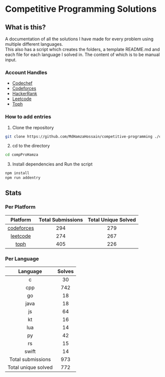 # Competitive Programming Solutions

## What is this?

A documentation of all the solutions I have made for every problem using multiple different languages.\
This also has a script which creates the folders, a template README.md and each file for each language I solved in. The
content of which is to be manual input.

### Account Handles

<!-- - [AtCoder](https://atcoder.jp/users/HamzaHossain) -->
- [Codechef](https://www.codechef.com/users/hamzahossain)
- [Codeforces](https://codeforces.com/profile/hamzahossain)
- [HackerRank](https://www.hackerrank.com/profile/hamzahossain)
- [Leetcode](https://leetcode.com/u/hamzahossain/)
- [Toph](https://toph.co/u/hamzahossain)

### How to add entries

1. Clone the repository

```bash
git clone https://github.com/MdHamzaHossain/competitive-programming ./compProHamza
```

2. cd to the directory

```sh
cd compProHamza
```

3. Install dependencies and Run the script

```sh
npm install
npm run addentry
```

## Stats

### Per Platform

|               Platform              | Total Submissions | Total Unique Solved |
| :---------------------------------: | :---------------: | :-----------------: |
| [codeforces](<./solves/codeforces>) |        294        |         279         |
|   [leetcode](<./solves/leetcode>)   |        274        |         267         |
|       [toph](<./solves/toph>)       |        405        |         226         |

### Per Language

|       Language      | Solves |
| :-----------------: | :----: |
|          c          |   30   |
|         cpp         |   742  |
|          go         |   18   |
|         java        |   18   |
|          js         |   64   |
|          kt         |   16   |
|         lua         |   14   |
|          py         |   42   |
|          rs         |   15   |
|        swift        |   14   |
|  Total submissions  |   973  |
| Total unique solved |   772  |
